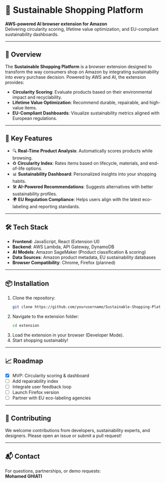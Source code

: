 # 🌱 Sustainable Shopping Platform

**AWS-powered AI browser extension for Amazon**  
Delivering circularity scoring, lifetime value optimization, and EU-compliant sustainability dashboards.

---

## 🚀 Overview

The **Sustainable Shopping Platform** is a browser extension designed to transform the way consumers shop on Amazon by integrating sustainability into every purchase decision. Powered by AWS and AI, the extension provides:

- **Circularity Scoring**: Evaluate products based on their environmental impact and recyclability.
- **Lifetime Value Optimization**: Recommend durable, repairable, and high-value items.
- **EU-Compliant Dashboards**: Visualize sustainability metrics aligned with European regulations.

---

## 🧠 Key Features

- 🔍 **Real-Time Product Analysis**: Automatically scores products while browsing.
- ♻️ **Circularity Index**: Rates items based on lifecycle, materials, and end-of-life options.
- 📊 **Sustainability Dashboard**: Personalized insights into your shopping habits.
- 🛠️ **AI-Powered Recommendations**: Suggests alternatives with better sustainability profiles.
- 🌍 **EU Regulation Compliance**: Helps users align with the latest eco-labeling and reporting standards.

---

## 🛠️ Tech Stack

- **Frontend**: JavaScript, React (Extension UI)
- **Backend**: AWS Lambda, API Gateway, DynamoDB
- **AI Models**: Amazon SageMaker (Product classification & scoring)
- **Data Sources**: Amazon product metadata, EU sustainability databases
- **Browser Compatibility**: Chrome, Firefox (planned)

---

## 📦 Installation

1. Clone the repository:
   ```bash
   git clone https://github.com/yourusername/Sustainable-Shopping-Platform.git
   ```
2. Navigate to the extension folder:
   ```bash
   cd extension
   ```
3. Load the extension in your browser (Developer Mode).
4. Start shopping sustainably!

---

## 📈 Roadmap

- [x] MVP: Circularity scoring & dashboard
- [ ] Add repairability index
- [ ] Integrate user feedback loop
- [ ] Launch Firefox version
- [ ] Partner with EU eco-labeling agencies

---

## 🤝 Contributing

We welcome contributions from developers, sustainability experts, and designers. Please open an issue or submit a pull request!

---

## 📬 Contact

For questions, partnerships, or demo requests:  
**Mohamed GHIATI** 
